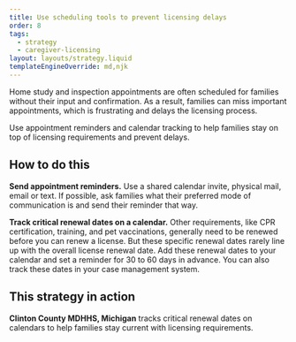 ```yaml
---
title: Use scheduling tools to prevent licensing delays
order: 8
tags:
  - strategy
  - caregiver-licensing
layout: layouts/strategy.liquid
templateEngineOverride: md,njk
---
```


Home study and inspection appointments are often scheduled for families without their input and confirmation. As a result, families can miss important appointments, which is frustrating and delays the licensing process.

Use appointment reminders and calendar tracking to help families stay on top of licensing requirements and prevent delays.

## How to do this

**Send appointment reminders.** Use a shared calendar invite, physical mail, email or text. If possible, ask families what their preferred mode of communication is and send their reminder that way.

**Track critical renewal dates on a calendar.** Other requirements, like CPR certification, training, and pet vaccinations, generally need to be renewed before you can renew a license. But these specific renewal dates rarely line up with the overall license renewal date. Add these renewal dates to your calendar and set a reminder for 30 to 60 days in advance. You can also track these dates in your case management system.

## This strategy in action

**Clinton County MDHHS, Michigan** tracks critical renewal dates on calendars to help families stay current with licensing requirements.